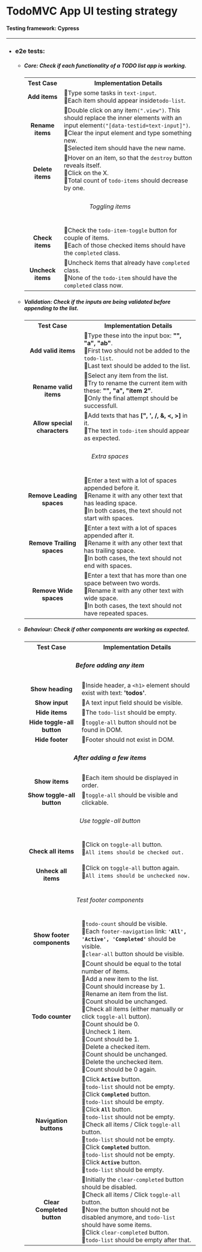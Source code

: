# TodoMVC App UI testing strategy

#### Testing framework: Cypress

---

- ### e2e tests:

  - ##### Core: _Check if each functionality of a TODO list app is working._

    <table>
      <tr>
        <th align="center">Test Case</th>
        <th align="center">Implementation Details</th>
      </tr>
      <tr>
        <td align="center"><b>Add items</b></td>
        <td>
          🔹Type some tasks in <code>text-input</code>.<br/>
          🔸Each item should appear inside<code>todo-list</code>.
        </td>
      </tr>
      <tr>
        <td align="center"><b>Rename items</b></td>
        <td>
          🔹Double click on any item<code>(".view")</code>. This should replace the inner elements with an input element<code>("[data-testid=text-input]")</code>.<br/>
          🔹Clear the input element and type something new.<br/>
          🔸Selected item should have the new name.
        </td>
      </tr>
      <tr>
        <td align="center"><b>Delete items</b></td>
        <td>
          🔹Hover on an item, so that the <code>destroy</code> button reveals itself.<br/>
          🔹Click on the X.<br/>
          🔸Total count of <code>todo-items</code> should decrease by one.
        </td>
      </tr>
      <tr>
        <td colspan="2" align="center"><h6>Toggling items</h6></td>
      </tr>
      <tr>
        <td align="center"><b>Check items</b></td>
        <td>
          🔹Check the <code>todo-item-toggle</code> button for couple of items.<br/>
          🔸Each of those checked items should have the <code>completed</code> class.
        </td>
      </tr>
      <tr>
        <td align="center"><b>Uncheck items</b></td>
        <td>
          🔹Uncheck items that already have <code>completed</code> class. <br />
          🔸None of the <code>todo-item</code> should have the <code>completed</code> class now.
        </td>
      </tr>
    </table>

  - ##### Validation: _Check if the inputs are being validated before appending to the list._

    <table>
      <tr>
        <th align="center">Test Case</th>
        <th align="center">Implementation Details</th>
      </tr>
      <tr>
        <td align="center"><b>Add valid items</b></td>
        <td>
          🔹Type these into the input box: <b>"", "a", "ab"</b>.<br/>
          🔸First two should not be added to the <code>todo-list</code>.<br/> 
          🔸Last text should be added to the list.
        </td>
      </tr>
      <tr>
        <td align="center"><b>Rename valid items</b></td>
        <td>
          🔹Select any item from the list. <br/>
          🔹Try to rename the current item with these: <b>"", "a", "item 2"</b>.<br/>
          🔸Only the final attempt should be successfull.
        </td>
      </tr>
      <tr>
        <td align="center"><b>Allow special characters</b></td>
        <td>
          🔹Add texts that has <b>[", ', /, &, <, >]</b> in it. <br/>
          🔸The text in <code>todo-item</code> should appear as expected.
        </td>
      </tr>
      <tr>
        <td colspan="2" align="center"><h6>Extra spaces</h6></td>
      </tr>
      <tr>
        <td align="center"><b>Remove Leading spaces</b></td>
        <td>
          🔹Enter a text with a lot of spaces appended before it.<br/>
          🔹Rename it with any other text that has leading space.<br/>
          🔸In both cases, the text should not start with spaces.
        </td>
      </tr>
      <tr>
        <td align="center"><b>Remove Trailing spaces</b></td>
        <td>
          🔹Enter a text with a lot of spaces appended after it.<br/>
          🔹Rename it with any other text that has trailing space.<br/>
          🔸In both cases, the text should not end with spaces.
        </td>
      </tr>
      <tr>
        <td align="center"><b>Remove Wide spaces</b></td>
        <td>
          🔹Enter a text that has more than one space between two words.<br/>
          🔹Rename it with any other text with wide space. <br/>
          🔸In both cases, the text should not have repeated spaces.
        </td>
      </tr>
    </table>

  - ##### Behaviour: _Check if other components are working as expected._
    <table>
      <tr>
        <th align="center">Test Case</th>
        <th align="center">Implementation Details</th>
      </tr>
      <tr>
        <td colspan="2" align="center"><h5>Before adding any item</h5></td>
      </tr>
      <tr>
        <td align="center"><b>Show heading</b></td>
        <td>🔸Inside header, a <code>&lt;h1&gt;</code> element should exist with text: <b>'todos'</b>.</td>
      </tr>
      <tr>
        <td align="center"><b>Show input</b></td>
        <td>🔸A text input field should be visible.</td>
      </tr>
      <tr>
        <td align="center"><b>Hide items</b></td>
        <td>🔸The <code>todo-list</code> should be empty.</td>
      </tr>
      <tr>
        <td align="center"><b>Hide toggle-all button</b></td>
        <td>🔸<code>toggle-all</code> button should not be found in DOM.</td>
      </tr>
      <tr>
        <td align="center"><b>Hide footer</b></td>
        <td>🔸Footer should not exist in DOM.</td>
      </tr>
      <tr>
        <td colspan="2" align="center"><h5>After adding a few items</h5></td>
      </tr>
      <tr>
        <td align="center"><b>Show items</b></td>
        <td>🔸Each item should be displayed in order.</td>
      </tr>
      <tr>
        <td align="center"><b>Show toggle-all button</b></td>
        <td>🔸<code>toggle-all</code> should be visible and clickable.</td>
      </tr>
      <tr>
        <td colspan="2" align="center"><h6>Use toggle-all button</h6</td>
      </tr>
      <tr>
        <td align="center"><b>Check all items<b/></td>
        <td>
          🔹Click on <code>toggle-all</code> button.<br/>
          🔸<code>All items should be checked out.
        </td>
      </tr>
      <tr>
        <td align="center"><b>Unheck all items<b/></td>
        <td>
          🔹Click on <code>toggle-all</code> button again.<br/>
          🔸<code>All items should be unchecked now.
        </td>
      </tr>
      <tr>
        <td colspan="2" align="center"><h6>Test footer components</h6</td>
      </tr>
      <tr>
        <td align="center"><b>Show footer components</b></td>
        <td>
          🔸<code>todo-count</code> should be visible.<br/>
          🔸Each <code>footer-navigation</code> link: <code><b>'All', 'Active', 'Completed'</b></code> should be visible.<br/>
          🔸<code>clear-all</code> button should be visible.
        </td>
      </tr>
      <tr>
        <td align="center"><b>Todo counter</b></td>
        <td>
          🔸Count should be equal to the total number of items.<br/>
          🔹Add a new item to the list.<br/>
          🔸Count should increase by 1.<br/>
          🔹Rename an item from the list.<br/>
          🔸Count should be unchanged.<br/>
          🔹Check all items (either manually or click <code>toggle-all</code> button).<br/>
          🔸Count should be 0.<br/>
          🔹Uncheck 1 item.<br/>
          🔸Count should be 1.<br/>
          🔹Delete a checked item.<br/>
          🔸Count should be unchanged.<br/>
          🔹Delete the unchecked item.<br/>
          🔸Count should be 0 again.<br/>
        </td>
      </tr>
      <tr>
        <td align="center"><b>Navigation buttons</b></td>
        <td>
          🔹Click <b><code>Active</code></b> button.<br/>
          🔸<code>todo-list</code> should not be empty.<br/>
          🔹Click <b><code>Completed</code></b> button.<br/>
          🔸<code>todo-list</code> should be empty.<br/>
          🔹Click <b><code>All</code></b> button.<br/>
          🔸<code>todo-list</code> should not be empty.<br/>
          🔹Check all items / Click <code>toggle-all</code> button.<br/>
          🔸<code>todo-list</code> should not be empty.<br/>
          🔹Click <b><code>Completed</code></b> button.<br/>
          🔸<code>todo-list</code> should not be empty.<br/>
          🔹Click <b><code>Active</code></b> button.<br/>
          🔸<code>todo-list</code> should be empty.<br/>
        </td>
      </tr>
      <tr>
        <td align="center"><b>Clear Completed button</b></td>
        <td>
          🔸Initially the <code>clear-completed</code> button should be disabled.<br/>
          🔹Check all items / Click <code>toggle-all</code> button.<br/>
          🔸Now the button should not be disabled anymore, and <code>todo-list</code> should have some items. <br/>
          🔹Click <code>clear-completed</code> button.<br/>
          🔸<code>todo-list</code> should be empty after that.
        </td>
      </tr>
    </table>
